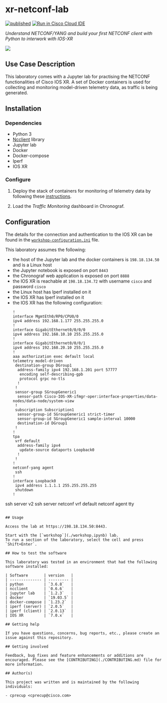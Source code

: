 # xr-netconf-lab

[![published](https://static.production.devnetcloud.com/codeexchange/assets/images/devnet-published.svg)](https://developer.cisco.com/codeexchange/github/repo/CiscoDevNet/xr-netconf-lab) [![Run in Cisco Cloud IDE](https://static.production.devnetcloud.com/codeexchange/assets/images/devnet-runable-icon.svg)](https://developer.cisco.com/devenv/?id=devenv-vscode-base&GITHUB_SOURCE_REPO=https://github.com/CiscoDevNet/xr-netconf-lab)

_Understand NETCONF/YANG and build your first NETCONF client with Python to interwork with IOS-XR_

<img src="images/model-driven programmability.png">
 
## Use Case Description

This laboratory comes with a Jupyter lab for practising the NETCONF functionalities of Cisco IOS XR. A set of Docker containers is used for collecting and monitoring model-driven telemetry data, as traffic is being generated.

## Installation

### Dependencies

- Python 3
- [Ncclient](https://github.com/ncclient/ncclient) library
- Jupyter lab
- Docker
- Docker-compose
- Iperf
- IOS XR

### Configure

1. Deploy the stack of containers for monitoring of telemetry data by following these [instructions](monitoring/README.md).

2. Load the _Traffic Monitoring_ dashboard in Chronograf.

## Configuration

The details for the connection and authentication to the IOS XR can be found in the [`workshop-configuration.ini`](./workshop-configuration.ini) file.

This laboratory assumes the following:

- the host of the Jupyter lab and the docker containers is `198.18.134.50` and is a Linux host
- the Jupyter notebook is exposed on port `8443`
- the Chronograf web application is exposed on port `8888`
- the IOS XR is reachable at `198.18.134.72` with username `cisco` and password `cisco`
- the Linux host has Iperf installed on it
- the IOS XR has Iperf installed on it
- the IOS XR has the following configuration:
  ```
  !
  interface MgmtEth0/RP0/CPU0/0
  ipv4 address 192.168.1.177 255.255.255.0
  !
  interface GigabitEthernet0/0/0/0
  ipv4 address 192.168.10.10 255.255.255.0
  !
  interface GigabitEthernet0/0/0/1
  ipv4 address 192.168.20.10 255.255.255.0
  !
  aaa authorization exec default local
  telemetry model-driven
   destination-group DGroup1
    address-family ipv4 192.168.1.201 port 57777
     encoding self-describing-gpb
     protocol grpc no-tls
    !
   !
   sensor-group SGroupGeneric1
    sensor-path Cisco-IOS-XR-ifmgr-oper:interface-properties/data-nodes/data-node/system-view
   !
   subscription Subscription1
    sensor-group-id SGroupGeneric1 strict-timer
    sensor-group-id SGroupGeneric1 sample-interval 10000
    destination-id DGroup1
   !
  !
  tpa
   vrf default
    address-family ipv4
     update-source dataports Loopback0
    !
   !
  !
  netconf-yang agent
   ssh
  !
  interface Loopback0
   ipv4 address 1.1.1.1 255.255.255.255
   shutdown
  !
  ```

ssh server v2
ssh server netconf vrf default
netconf agent tty

```

## Usage

Access the lab at https://198.18.134.50:8443.

Start with the [`workshop`](./workshop.ipynb) lab.
To run a section of the laboratory, select the cell and press `Shift+Enter`.

## How to test the software

This laboratory was tested in an environment that had the following software installed:

| Software       | version   |
| -------------- | --------- |
| python         | `3.6.8`   |
| ncclient       | `0.6.6`   |
| jupyter lab    | `1.2.3`   |
| docker         | `19.03.5` |
| docker-compose | `1.23.2`  |
| iperf (server) | `2.0.5`   |
| iperf (client) | `2.0.13`  |
| IOS XR         | `7.0.x`   |

## Getting help

If you have questions, concerns, bug reports, etc., please create an issue against this repository.

## Getting involved

Feedback, bug fixes and feature enhancements or additions are encouraged. Please see the [CONTRIBUTING](./CONTRIBUTING.md) file for more information.

## Author(s)

This project was written and is maintained by the following individuals:

- cprecup <cprecup@cisco.com>
```

